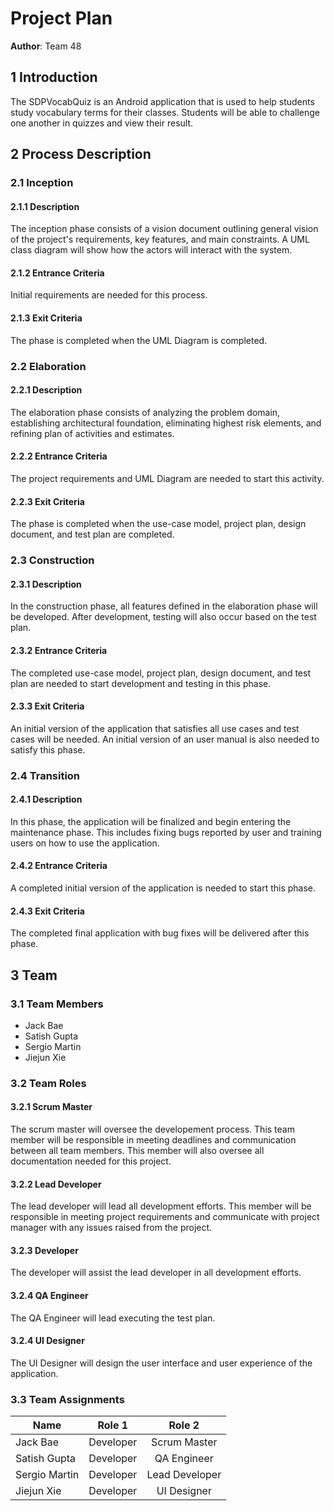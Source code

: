 # Project Plan

**Author**: Team 48

## 1 Introduction

The SDPVocabQuiz is an Android application that is used to help students study vocabulary terms for their classes. Students will be able to challenge one another in quizzes and view their result.

## 2 Process Description

### 2.1 Inception

#### 2.1.1 Description
The inception phase consists of a vision document outlining general vision of the project's requirements, key features, and main constraints. A UML class diagram will show how the actors will interact with the system.

#### 2.1.2 Entrance Criteria
Initial requirements are needed for this process.

#### 2.1.3 Exit Criteria
The phase is completed when the UML Diagram is completed.

### 2.2 Elaboration

#### 2.2.1 Description
The elaboration phase consists of analyzing the problem domain, establishing architectural foundation, eliminating highest risk elements, and refining plan of activities and estimates.

#### 2.2.2 Entrance Criteria
The project requirements and UML Diagram are needed to start this activity.

#### 2.2.3 Exit Criteria
The phase is completed when the use-case model, project plan, design document, and test plan are completed.

### 2.3 Construction

#### 2.3.1 Description
In the construction phase, all features defined in the elaboration phase will be developed. After development, testing will also occur based on the test plan.

#### 2.3.2 Entrance Criteria
The completed use-case model, project plan, design document, and test plan are needed to start development and testing in this phase.

#### 2.3.3 Exit Criteria
An initial version of the application that satisfies all use cases and test cases will be needed. An initial version of an user manual is also needed to satisfy this phase.

### 2.4 Transition

#### 2.4.1 Description
In this phase, the application will be finalized and begin entering the maintenance phase. This includes fixing bugs reported by user and training users on how to use the application.

#### 2.4.2 Entrance Criteria
A completed initial version of the application is needed to start this phase.

#### 2.4.3 Exit Criteria
The completed final application with bug fixes will be delivered after this phase.

## 3 Team

### 3.1 Team Members

- Jack Bae
- Satish Gupta
- Sergio Martin
- Jiejun Xie

### 3.2 Team Roles

#### 3.2.1 Scrum Master
The scrum master will oversee the developement process. This team member will be responsible in meeting deadlines and communication between all team members. This member will also oversee all documentation needed for this project.
#### 3.2.2 Lead Developer
The lead developer will lead all development efforts. This member will be responsible in meeting project requirements and communicate with project manager with any issues raised from the project.
#### 3.2.3 Developer
The developer will assist the lead developer in all development efforts.
#### 3.2.4 QA Engineer
The QA Engineer will lead executing the test plan.
#### 3.2.4 UI Designer
The UI Designer will design the user interface and user experience of the application.

### 3.3 Team Assignments
| Name | Role 1 | Role 2 | 
|---|:---:|:---:|
|Jack Bae| Developer | Scrum Master |
|Satish Gupta| Developer | QA Engineer |
|Sergio Martin| Developer | Lead Developer |
|Jiejun Xie| Developer | UI Designer|
